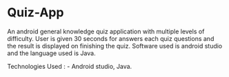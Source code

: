 # Quiz-App
An android general knowledge quiz application with multiple levels of difficulty. User is given 30 seconds for answers each quiz questions and the result is displayed on finishing the quiz. Software used is android studio and the language used is Java.

Technologies Used : - Android studio, Java.
